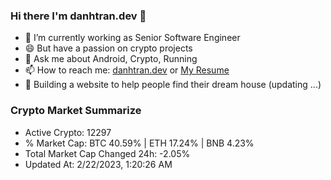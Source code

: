 ### Hi there I'm danhtran.dev 👋

- 🔭 I’m currently working as Senior Software Engineer
- 😄 But have a passion on crypto projects
- 💬 Ask me about Android, Crypto, Running 
- 📫 How to reach me: <a href="https://danhtran.dev" target="_blank">danhtran.dev</a> or <a href="Dan-Resume.pdf" target="_blank">My Resume</a>
- 🌱 Building a website to help people find their dream house (updating ...)

### Crypto Market Summarize
- Active Crypto: 12297
- % Market Cap: BTC 40.59% | ETH 17.24% | BNB 4.23%
- Total Market Cap Changed 24h: -2.05%
- Updated At: 2/22/2023, 1:20:26 AM
